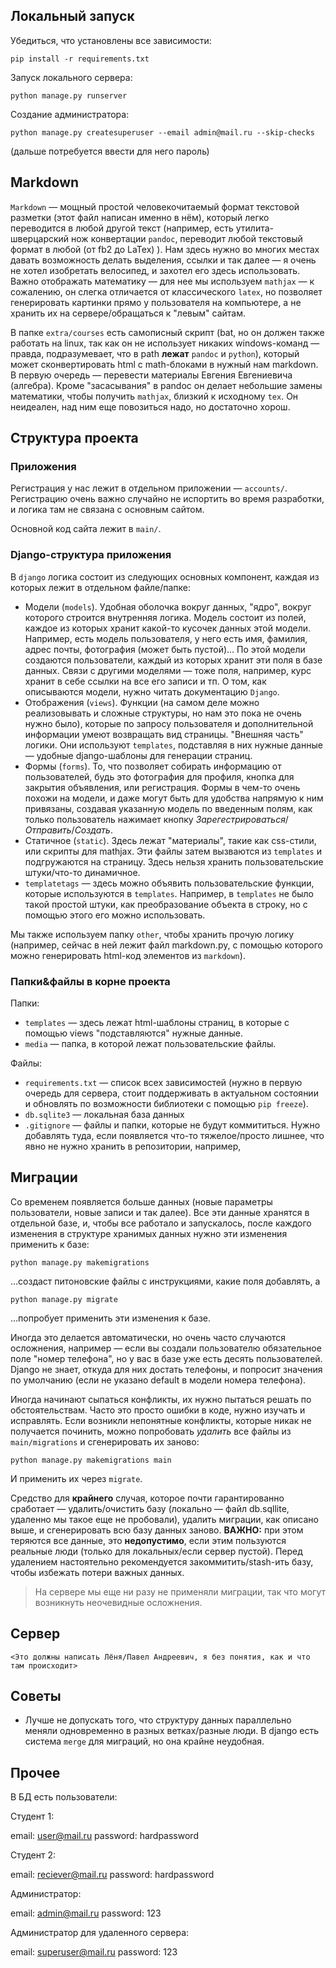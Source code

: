 

## Локальный запуск

Убедиться, что установлены все зависимости:

```
pip install -r requirements.txt
```

Запуск локального сервера:

```
python manage.py runserver
```

Создание администратора:

```
python manage.py createsuperuser --email admin@mail.ru --skip-checks
```
(дальше потребуется ввести для него пароль)

## Markdown

`Markdown` — мощный простой человекочитаемый формат текстовой разметки (этот файл написан именно в нём), который легко переводится в любой другой текст (например, есть утилита-шверцарский нож конвертации `pandoc`, переводит любой текстовый формат в любой (от fb2 до LaTex) ). Нам здесь нужно во многих местах давать возможность делать выделения, ссылки и так далее — я очень не хотел изобретать велосипед, и захотел его здесь использовать. Важно отображать математику — для нее мы используем `mathjax` — к сожалению, он слегка отличается от классического `latex`, но позволяет генерировать картинки прямо у пользователя на компьютере, а не хранить их на сервере/обращаться к "левым" сайтам.

В папке `extra/courses` есть самописный скрипт (bat, но он должен также работать на linux, так как он не использует никаких windows-команд — правда, подразумевает, что в path **лежат** `pandoc` и `python`), который может сконвертировать html с math-блоками в нужный нам markdown. В первую очередь — перевести материалы Евгения Евгениевича (алгебра). Кроме "засасывания" в pandoc он делает небольшие замены математики, чтобы получить `mathjax`, близкий к исходному `tex`. Он неидеален, над ним еще повозиться надо, но достаточно хорош. 


## Структура проекта

### Приложения

Регистрация у нас лежит в отдельном приложении — `accounts/`. Регистрацию очень важно случайно не испортить во время разработки, и логика там не связана с основным сайтом.

Основной код сайта лежит в `main/`.

### Django-структура приложения

В `django` логика состоит из следующих основных компонент, каждая из которых лежит в отдельном файле/папке:
- Модели (`models`). Удобная оболочка вокруг данных, "ядро", вокруг которого строится внутренняя логика. Модель состоит из полей, каждое из которых хранит какой-то кусочек данных этой модели. Например, есть модель пользователя, у него есть имя, фамилия, адрес почты, фотография (может быть пустой)… По этой модели создаются пользователи, каждый из которых хранит эти поля в базе данных. Связи с другими моделями — тоже поля, например, курс хранит в себе ссылки на все его записи и тп. О том, как описываются модели, нужно читать документацию `Django`.
- Отображения (`views`). Функции (на самом деле можно реализовывать и сложные структуры, но нам это пока не очень нужно было), которые по запросу пользователя и дополнительной информации умеют возвращать вид страницы. "Внешняя часть" логики. Они используют `templates`, подставляя в них нужные данные — удобные django-шаблоны для генерации страниц.
- Формы (`forms`). То, что позволяет собирать информацию от пользователей, будь это фотография для профиля, кнопка для закрытия объявления, или регистрация. Формы в чем-то очень похожи на модели, и даже могут быть для удобства напрямую к ним привязаны, создавая указанную модель по введенным полям, как только пользователь нажимает кнопку *Зарегестрироваться*/*Отправить*/*Создать*.
- Статичное (`static`). Здесь лежат "материалы", такие как css-стили, или скрипты для mathjax. Эти файлы затем вызваются из `templates` и подгружаются на страницу. Здесь нельзя хранить пользовательские штуки/что-то динамичное.
- `templatetags` — здесь можно объявить пользовательские функции, которые используются в `templates`. Например, в `templates` не было такой простой штуки, как преобразование объекта в строку, но с помощью этого его можно использовать.

Мы также используем папку `other`, чтобы хранить прочую логику (например, сейчас в ней лежит файл markdown.py, с помощью которого можно генерировать html-код элементов из `markdown`).

### Папки&файлы в корне проекта

Папки:
- `templates` — здесь лежат html-шаблоны страниц, в которые с помощью views "подставляются" нужные данные.
- `media` — папка, в которой лежат пользовательские файлы.

Файлы:
- `requirements.txt` — список всех зависимостей (нужно в первую очередь для сервера, стоит поддерживать в актуальном состоянии и обновлять по возможности библиотеки с помощью `pip freeze`).
- `db.sqlite3` — локальная база данных
- `.gitignore` — файлы и папки, которые не будут коммититься. Нужно добавлять туда, если появляется что-то тяжелое/просто лишнее, что явно не нужно хранить в репозитории, например, 

## Миграции

Со временем появляется больше данных (новые параметры пользователи, новые записи и так далее). Все эти данные хранятся в отдельной базе, и, чтобы все работало и запускалось, после каждого изменения в структуре хранимых данных нужно эти изменения применить к базе:

```
python manage.py makemigrations
```

…создаст питоновские файлы с инструкциями, какие поля добавлять, а

```
python manage.py migrate
```

…попробует применить эти изменения к базе.

Иногда это делается автоматически, но очень часто случаются осложнения, например — если вы создали пользователю обязательное поле "номер телефона", но у вас в базе уже есть десять пользователей. Django не знает, откуда для них достать телефоны, и попросит значения по умолчанию (если не указано default в модели номера телефона).

Иногда начинают сыпаться конфликты, их нужно пытаться решать по обстоятельствам. Часто это просто ошибки в коде, нужно изучать и исправлять. Если возникли непонятные конфликты, которые никак не получается починить, можно попробовать *удалить* все файлы из `main/migrations` и сгенерировать их заново:

```
python manage.py makemigrations main
```

И применить их через `migrate`.

Средство для **крайнего** случая, которое почти гарантированно сработает — удалить/очистить базу (локально — файл db.sqllite, удаленно мы такое еще не пробовали), удалить миграции, как описано выше, и сгенерировать всю базу данных заново. **ВАЖНО:** при этом теряются все данные, это **недопустимо**, если этим пользуются реальные люди (только для локальных/если сервер пустой). Перед удалением настоятельно рекомендуется закоммитить/stash-ить базу, чтобы избежать потери важных данных. 

> На сервере мы еще ни разу не применяли миграции, так что могут возникнуть неочевидные осложнения.

## Сервер

`<Это должны написать Лёня/Павел Андреевич, я без понятия, как и что там происходит>`


## Советы

- Лучше не допускать того, что структуру данных параллельно меняли одновременно в разных ветках/разные люди. В django есть система `merge` для миграций, но она крайне неудобная.

## Прочее

В БД есть пользователи:

Студент 1:

email: user@mail.ru
password: hardpassword

Студент 2:

email: reciever@mail.ru
password: hardpassword


Администратор:

email: admin@mail.ru
password: 123

Администратор для удаленного сервера:

email: superuser@mail.ru
password: 123